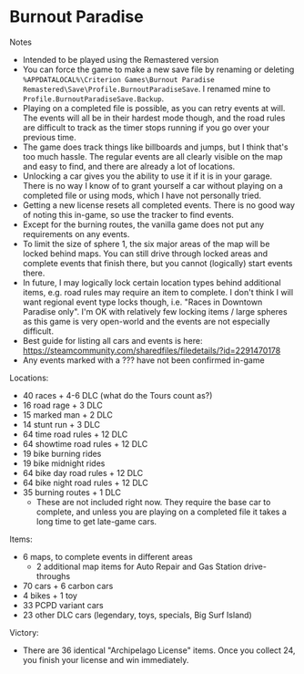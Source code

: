 # Burnout Paradise

Notes
- Intended to be played using the Remastered version
- You can force the game to make a new save file by renaming or deleting `%APPDATALOCAL%\Criterion Games\Burnout Paradise Remastered\Save\Profile.BurnoutParadiseSave`. I renamed mine to `Profile.BurnoutParadiseSave.Backup`.
- Playing on a completed file is possible, as you can retry events at will. The events will all be in their hardest mode though, and the road rules are difficult to track as the timer stops running if you go over your previous time.
- The game does track things like billboards and jumps, but I think that's too much hassle. The regular events are all clearly visible on the map and easy to find, and there are already a lot of locations.
- Unlocking a car gives you the ability to use it if it is in your garage. There is no way I know of to grant yourself a car without playing on a completed file or using mods, which I have not personally tried.
- Getting a new license resets all completed events. There is no good way of noting this in-game, so use the tracker to find events.
- Except for the burning routes, the vanilla game does not put any requirements on any events.
- To limit the size of sphere 1, the six major areas of the map will be locked behind maps. You can still drive through locked areas and complete events that finish there, but you cannot (logically) start events there.
- In future, I may logically lock certain location types behind additional items, e.g. road rules may require an item to complete. I don't think I will want regional event type locks though, i.e. "Races in Downtown Paradise only". I'm OK with relatively few locking items / large spheres as this game is very open-world and the events are not especially difficult.
- Best guide for listing all cars and events is here: https://steamcommunity.com/sharedfiles/filedetails/?id=2291470178
- Any events marked with a ??? have not been confirmed in-game

Locations:
- 40 races + 4-6 DLC (what do the Tours count as?)
- 16 road rage + 3 DLC
- 15 marked man + 2 DLC
- 14 stunt run + 3 DLC
- 64 time road rules + 12 DLC
- 64 showtime road rules + 12 DLC
- 19 bike burning rides
- 19 bike midnight rides
- 64 bike day road rules + 12 DLC
- 64 bike night road rules + 12 DLC
- 35 burning routes + 1 DLC
    - These are not included right now. They require the base car to complete, and unless you are playing on a completed file it takes a long time to get late-game cars.

Items:
- 6 maps, to complete events in different areas
    - 2 additional map items for Auto Repair and Gas Station drive-throughs
- 70 cars + 6 carbon cars
- 4 bikes + 1 toy
- 33 PCPD variant cars
- 23 other DLC cars (legendary, toys, specials, Big Surf Island)

Victory:
- There are 36 identical "Archipelago License" items. Once you collect 24, you finish your license and win immediately.
